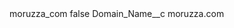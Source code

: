 <?xml version="1.0" encoding="UTF-8"?>
<CustomMetadata xmlns="http://soap.sforce.com/2006/04/metadata" xmlns:xsi="http://www.w3.org/2001/XMLSchema-instance" xmlns:xsd="http://www.w3.org/2001/XMLSchema">
    <label>moruzza_com</label>
    <protected>false</protected>
    <values>
        <field>Domain_Name__c</field>
        <value xsi:type="xsd:string">moruzza.com</value>
    </values>
</CustomMetadata>
